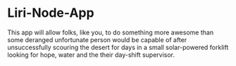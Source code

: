 # Liri-Node-App

This app will allow folks, like you, to do something more awesome than some deranged unfortunate person would be capable of after unsuccessfully scouring the desert for days in a small solar-powered forklift looking for hope, water and the their day-shift supervisor.
